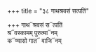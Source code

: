 +++
title = "३८ गाथश्रवसं सत्पतिं"

+++
गाथ᳓श्रवसं स᳓त्पतिं  
श्र᳓वस्कामम् पुरुत्मा᳓नम्  
क᳓ण्वासो गात᳓ वाजि᳓नम्